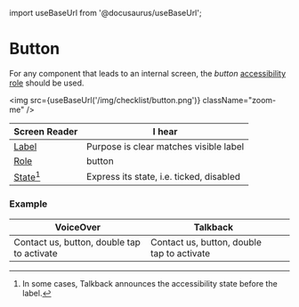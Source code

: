 import useBaseUrl from '@docusaurus/useBaseUrl';

# Button

For any component that leads to an internal screen, the _button_ [accessibility role](/guidelines/accessibility-role) should be used.

<img src={useBaseUrl('/img/checklist/button.png')} className="zoom-me" />

| Screen Reader                                | I hear                                   |
| -------------------------------------------- | ---------------------------------------- |
| [Label](/guidelines/accessibility-label)     | Purpose is clear matches visible label   |
| [Role](/guidelines/accessibility-role)       | button                                   |
| [State[^1]](/guidelines/accessibility-state) | Express its state, i.e. ticked, disabled |

### Example

| VoiceOver                                  | Talkback                                   |          |
| ------------------------------------------ | ------------------------------------------ | -------- |
| Contact us, button, double tap to activate | Contact us, button, double tap to activate | <Good /> |

[^1]: In some cases, Talkback announces the accessibility state before the label.
